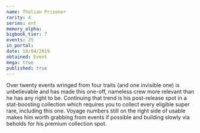 ```yaml
---
name: Tholian Prisoner
rarity: 4
series: ent
memory_alpha:
bigbook_tier: 7
events: 25
in_portal:
date: 18/04/2019
obtained: Event
mega: true
published: true
---
```


Over twenty events wringed from four traits (and one invisible one) is unbelievable and has made this one-off, nameless crew more relevant than he has any right to be. Continuing that trend is his post-release spot in a stat-boosting collection which requires you to collect every eligible super rare, including this one. Voyage numbers still on the right side of usable makes him worth grabbing from events if possible and building slowly via beholds for his premium collection spot.
